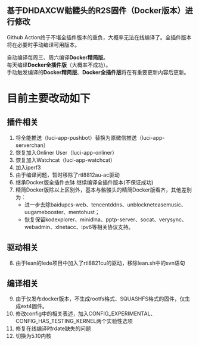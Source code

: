 ## 基于DHDAXCW骷髅头的R2S固件（Docker版本）进行修改

Github Action终于不堪全插件版本的重负，大概率无法在线编译了。全插件版本将在必要时手动编译可用版本。

自动编译每周三、周六编译**Docker精简版**。<br>
每天编译**Docker全插件版**（大概率不成功）。<br>
手动触发编译的**Docker精简版**、**Docker全插件版**将在有重要更新内容后更新。

# 目前主要改动如下

## 插件相关

1. 将全能推送（luci-app-pushbot）替换为原微信推送（luci-app-serverchan）
2. 恢复加入Onliner User（luci-app-onliner）
3. 恢复加入Watchcat（luci-app-watchcat）
4. 加入iperf3
5. 由于编译问题，暂时移除了rtl8812au-ac驱动
6. 继承Docker版全插件衣钵 继续编译全插件版本(不保证成功)
7. 精简Docker版除以上区别外，基本与骷髅头的精简Docker版看齐，其他差别为：
    + 进一步去除baidupcs-web、tencentddns、unblockneteasemusic、uugamebooster、mentohust；
    + 恢复保留kodexplorer、minidlna、pptp-server、socat、verysync、webadmin、xlnetacc、ipv6等相关协议支持。

## 驱动相关

8. 由于lean的lede项目中加入了rtl8821cu的驱动，移除lean.sh中的svn语句

## 编译相关

9. 由于仅发布docker版本，不生成rootfs格式、SQUASHFS格式的固件，仅生成ext4固件。
10. 修改config中的相关表述，加入CONFIG_EXPERIMENTAL、CONFIG_HAS_TESTING_KERNEL两个实验性选项
11. 修复在线编译时rdate缺失的问题
12. 切换为5.10内核
